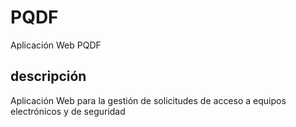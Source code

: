 # PQDF
Aplicación Web PQDF

## descripción
Aplicación Web para la gestión de solicitudes de acceso a equipos electrónicos y de seguridad
